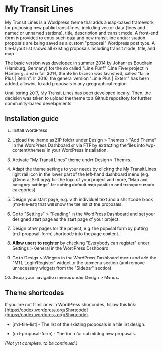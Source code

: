 # My Transit Lines

My Transit Lines is a Wordpress theme that adds a map-based framework for proposing new public transit lines, including vector data (lines and named or unnamed stations), title, description and transit mode. A front-end form is provided to enter such data and new transit line and/or station proposals are being saved as a custom "proposal" Wordpress post type. A tile-layout list shows all existing proposals including transit mode, title, and map.

The basic version was developed in summer 2014 by Johannes Bouchain (Hamburg, Germany) for the so called "Linie Fünf" (Line Five) project in Hamburg, and in fall 2014, the Berlin branch was launched, called "Linie Plus | Berlin". In 2016, the general version "Linie Plus | Extern" has been added, allowing to add proposals in any geographical region.

Until spring 2017, My Transit Lines has been developed locally. Then, the decision was taken to upload the theme to a Github repository for further community-based developments.

## Installation guide

1. Install WordPress

2. Upload the theme as ZIP folder under Design > Themes > "Add Theme" in the WordPress Dashboard or via FTP by extracting the files into /wp-content/themes/ in your WordPress installation.

3. Activate "My Transit Lines" theme under Design > Themes.

4. Adapt the theme settings to your needs by clicking the My Transit Lines light rail icon in the lower part of the left-hand dashboard menu (e.g. §General Settings§ for the logo of your project and more, "Map and category settings" for setting default map position and transport mode categories).

5. Design your start page, e.g. with individuel text and a shortcode block [mtl-tile-list] that will show the tile list of the proposals.

6. Go to "Settings" > "Reading" in the WordPress Dashboard and set your designed start page as the start page of your project.

7. Design other pages for the project, e.g. the poposal form by putting [mtl-proposal-form] shortcode into the page content.

8. **Allow users to register** by checking "Everybody can register" under Settings > General in the WordPress Dashboard.

9. Go to Design > Widgets in the WordPress Dashboard menu and add the "MTL Login/Register" widget to the topmenu section (and remove unnecessary widgets from the "Sidebar" section).

10. Setup your navigation menus under Design > Menus.

## Theme shortcodes

If you are not familiar with WordPress shortcodes, follow this link: [https://codex.wordpress.org/Shortcode](https://codex.wordpress.org/Shortcode).

* [mtl-tile-list] - The list of the existing proposals in a tile list design.

* [mtl-proposal-form] - The form for submitting new proposals.

*(Not yet complete, to be continued.)*





